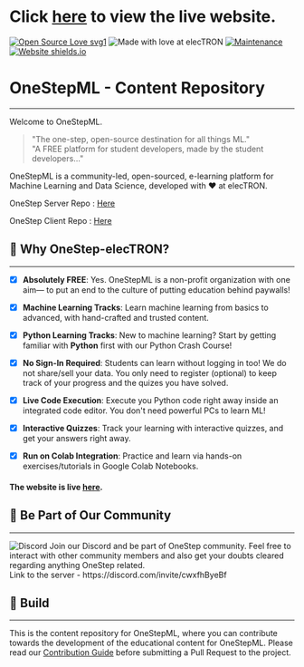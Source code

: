 # Click [here](https://onestep-electron.github.io/) to view the live website.
[![Open Source Love svg1](https://badges.frapsoft.com/os/v1/open-source.svg?v=103)](https://github.com/ellerbrock/open-source-badges/)    ![Made with love at elecTRON](https://img.shields.io/badge/Made%20with%20%E2%99%A5%20at-elecTRON-red)   [![Maintenance](https://img.shields.io/badge/MAINTAINED%3F-YES-green.svg)](https://GitHub.com/Naereen/StrapDown.js/graphs/commit-activity)    [![Website shields.io](https://img.shields.io/website-up-down-green-red/http/shields.io.svg)](http://shields.io/) 


# OneStepML - Content Repository
---

Welcome to OneStepML. 
> "The one-step, open-source destination for all things ML."</br>
> "A FREE platform for student developers, made by the student developers..."

OneStepML is a community-led, open-sourced, e-learning platform for Machine Learning and Data Science, developed with :heart: at elecTRON. 

OneStep Server Repo : [Here](https://github.com/OneStep-elecTRON/onestep-electron-server)

OneStep Client Repo : [Here](https://github.com/OneStep-elecTRON/onestep-electron.github.io)

## 🧐 Why OneStep-elecTRON?
---

- [x] **Absolutely FREE**: Yes. OneStepML is a non-profit organization with one aim— to put an end to the culture of putting education behind paywalls! 
- [x] **Machine Learning Tracks**: Learn machine learning from basics to advanced, with hand-crafted and trusted content.
- [x] **Python Learning Tracks**: New to machine learning? Start by getting familiar with __Python__ first with our Python Crash Course!

- [x] **No Sign-In Required**: Students can learn without logging in too! We do not share/sell your data. You only need to register (optional) to keep track of your progress and the quizes you have solved. 
- [x] **Live Code Execution**: Execute you Python code right away inside an integrated code editor. You don't need powerful PCs to learn ML!
- [x] **Interactive Quizzes**: Track your learning with interactive quizzes, and get your answers right away.
- [x] **Run on Colab Integration**: Practice and learn via hands-on exercises/tutorials in Google Colab Notebooks.

#### The website is live [here](https://onestep-electron.github.io/).

## 🔴 Be Part of Our Community
---
<img alt="Discord" src="https://img.shields.io/badge/OneStep%20-%237289DA.svg?&style=for-the-badge&logo=discord&logoColor=white"/>
Join our Discord and be part of OneStep community. Feel free to interact with other community members and also get your doubts cleared regarding anything OneStep related. <br/>
Link to the server - https://discord.com/invite/cwxfhByeBf

## 👾 Build
---

This is the content repository for OneStepML, where you can contribute towards the development of the educational content for OneStepML. 
Please read our [Contribution Guide](./CONTRIBUTING.md) before submitting a Pull Request to the project.
